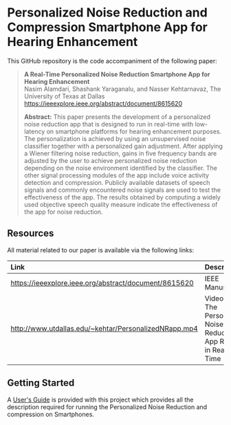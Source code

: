 # Personalized Noise Reduction and Compression Smartphone App for Hearing Enhancement

This GitHub repository is the code accompaniment of the following paper:
> **A Real-Time Personalized Noise Reduction Smartphone App for Hearing Enhancement**<br>
> Nasim Alamdari, Shashank Yaraganalu, and Nasser Kehtarnavaz, The University of Texas at Dallas<br>
> https://ieeexplore.ieee.org/abstract/document/8615620<br>
>
> **Abstract:** This paper presents the development of a personalized noise reduction app that is designed to run in real-time with low-latency on smartphone platforms for hearing enhancement purposes. The personalization is achieved by using an unsupervised noise classifier together with a personalized gain adjustment. After applying a Wiener filtering noise reduction, gains in five frequency bands are adjusted by the user to achieve personalized noise reduction depending on the noise environment identified by the classifier. The other signal processing modules of the app include voice activity detection and compression. Publicly available datasets of speech signals and commonly encountered noise signals are used to test the effectiveness of the app. The results obtained by computing a widely used objective speech quality measure indicate the effectiveness of the app for noise reduction.

## Resources

All material related to our paper is available via the following links:

|**Link**|Description
|:-------|:----------
|https://ieeexplore.ieee.org/abstract/document/8615620| IEEE Manuscript
|http://www.utdallas.edu/~kehtar/PersonalizedNRapp.mp4| Video Clip of The Personalized Noise Reduction App Running in Real-Time


## Getting Started

A [User's Guide](Users-Guide-PersonalizedNoiseReduction.pdf) is provided with this project which provides all the description required for running the Personalized Noise Reduction and compression on Smartphones.
